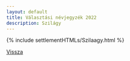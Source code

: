 ```yaml
---
layout: default
title: Választási névjegyzék 2022
description: Szilágy
---
```


{% include settlementHTMLs/Szilaagy.html %}

[Vissza](./)